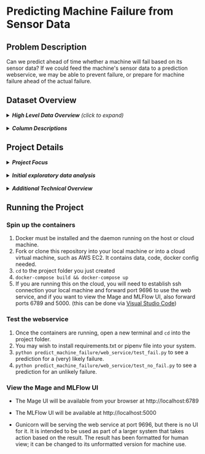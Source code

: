 # Predicting Machine Failure from Sensor Data

## Problem Description
Can we predict ahead of time whether a machine will fail based on its sensor data? If we could feed the machine's sensor data to a prediction webservice, we may be able to prevent failure, or prepare for machine failure ahead of the actual failure.

## Dataset Overview

<details>
<summary><i><b>High Level Data Overview</b> (click to expand)</i></summary>
Kaggle contains a dataset for [Machine Failure Prediction Using Sensor Data](https://www.kaggle.com/datasets/umerrtx/machine-failure-prediction-using-sensor-data?resource=download)
<br><br>
The data in that dataset was collected from the sensors on various machines. Each observation contains the data in Columns Description (below), along with whether there was an associated machine failure. The aim of this project is to produce and deploy a Linear Regression model with this data, which can then be used to predict machine failure in advance.
</details><br>

<details>
<summary><i><b>Column Descriptions</b></i></summary>

- footfall: The number of people or objects passing by the machine.
- tempMode: The temperature mode or setting of the machine.
- AQ: Air quality index near the machine.
- USS: Ultrasonic sensor data, indicating proximity measurements.
- CS: Current sensor readings, indicating the electrical current usage of the machine.
- VOC: Volatile organic compounds level detected near the machine.
- RP: Rotational position or RPM (revolutions per minute) of the machine parts.
- IP: Input pressure to the machine.
- Temperature: The operating temperature of the machine.
- fail: Binary indicator of machine failure (1 for failure, 0 for no failure).
</details>

## Project Details

<details>
<summary><b><i>Project Focus</i></b></summary>

The emphasis on this project is not on producing the best model possible. I focused instead on implementing the MLOps steps required to:
- ingest and transform data with Mage AI
- split and encode the dataset in Mage
- train a model in Mage AI, while
    - tracking model training experiments in Mage/MLFlow
    - registering the model in Mage/MLFlow
- save the model as a pickle binary
- deploy the model as a web service using Flask/gunicorn
- monitor the model using Evidently (not yet implemented)
- test the webservice with Python's requests module

</details><br>

<details>
<summary><b><i>Initial exploratory data analysis</i></b></summary>

See `notebooks/1.0-cvd-machine-failure-eda.ipynb`
</details><br>

<details>
<summary><b><i>Additional Technical Overview</i></b></summary>

Training and deployment code is Dockerized. Docker Compose uses three separate docker images to spin up separate containers for Mage, MLFlow, and the Web Service, exposing all ports on host machine.

This dockerized project can be run on your host machine or the steps for running it (below) can be done on cloud, e.g. AWS EC2.

Python test files are included which can be used to check the model prediction using two separate observations
- test_fail.py will predict machine failure 
- test_no_fail.py will predict no failure.

</details>

## Running the Project

### Spin up the containers

1. Docker must be installed and the daemon running on the host or cloud machine.
1. Fork or clone this repository into your local machine or into a cloud virtual machine, such as AWS EC2. It contains data, code, docker config needed.
1. `cd` to the project folder you just created
1. `docker-compose build && docker-compose up`
1. If you are running this on the cloud, you will need to establish ssh connection your local machine and forward port 9696 to use the web service, and if you want to view the Mage and MLFlow UI, also forward ports 6789 and 5000. (this can be done via [Visual Studio Code](https://code.visualstudio.com/docs/remote/ssh))

### Test the webservice

1. Once the containers are running, open a new terminal and `cd` into the project folder.
1. You may wish to install requirements.txt or pipenv file into your system.
1. `python predict_machine_failure/web_service/test_fail.py` to see a prediction for a (very) likely failure.
1. `python predict_machine_failure/web_service/test_no_fail.py` to see a prediction for an unlikely failure.

### View the Mage and MLFlow UI

- The Mage UI will be available from your browser at http://localhost:6789

- The MLFlow UI will be available at http://localhost:5000

- Gunicorn will be serving the web service at port 9696, but there is no UI for it. It is intended to be used as part of a larger system that takes action based on the result. The result has been formatted for human view; it can be changed to its unformatted version for machine use.
